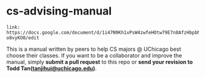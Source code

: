 # cs-advising-manual
```
link: https://docs.google.com/document/d/1i47N9Kh1xPsW4zwfeHOtw79E7n8AfzHbpbN-o8vyKO0/edit
```
This is a manual written by peers to help CS majors @ UChicago best choose their classes.
If you want to be a collaborator and improve the manual, simply **submit a pull request** to this repo or **send your revision to Todd Tan(tanjihui@uchicago.edu)**.
